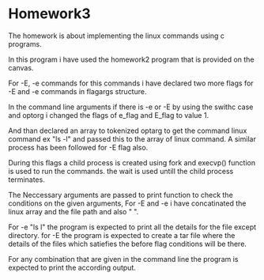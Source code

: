 # Homework3

The homework is about implementing the linux commands using c programs. 

In this program i have used the homework2 program that is provided on the canvas. 

For -E, -e commands for this commands i have declared two more flags for -E and -e commands in flagargs structure. 

In the command line arguments if there is -e or -E by using the swithc case and optorg i changed the flags of e_flag and E_flag to value 1. 

And than declared an array to tokenized optarg to get the command linux command ex "ls -l" and passed this to the array of linux command. A similar process has been followed for -E flag also. 

During this flags a child process is created using fork and execvp() function is used to run the commands. the wait is used untill the child process terminates. 

The Neccessary arguments are passed to print function to check the conditions on the given arguments, For -E and -e i have concatinated the linux array and the file path and also " ". 

For -e "ls l" the program is expected to print all the details for the file except directory. for -E the program is expected to create a tar file where the details of the files which satiefies the before flag conditions will be there. 

For any combination that are given in the command line the program is expected to print the according output. 

